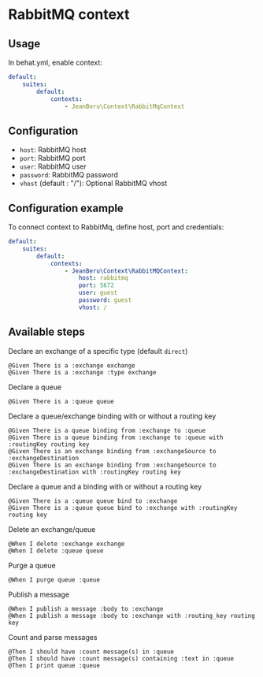 RabbitMQ context
================

Usage
-----

In behat.yml, enable context:
```yaml
default:
    suites:
        default:
            contexts:
                - JeanBeru\Context\RabbitMqContext
```


Configuration
-------------

* `host`: RabbitMQ host
* `port`: RabbitMQ port
* `user`: RabbitMQ user
* `password`: RabbitMQ password
* `vhost` (default : "/"): Optional RabbitMQ vhost

     
Configuration example
---------------------
To connect context to RabbitMq, define host, port and credentials:

```yaml
default:
    suites:
        default:
            contexts:
                - JeanBeru\Context\RabbitMQContext:
                    host: rabbitmq
                    port: 5672
                    user: guest
                    password: guest
                    vhost: /
```


Available steps
---------------

Declare an exchange of a specific type (default `direct`)
```
@Given There is a :exchange exchange
@Given There is a :exchange :type exchange
```

Declare a queue
```
@Given There is a :queue queue
```

Declare a queue/exchange binding with or without a routing key
```
@Given There is a queue binding from :exchange to :queue
@Given There is a queue binding from :exchange to :queue with :routingKey routing key
@Given There is an exchange binding from :exchangeSource to :exchangeDestination
@Given There is an exchange binding from :exchangeSource to :exchangeDestination with :routingKey routing key
```

Declare a queue and a binding with or without a routing key
```
@Given There is a :queue queue bind to :exchange
@Given There is a :queue queue bind to :exchange with :routingKey routing key
```

Delete an exchange/queue
```
@When I delete :exchange exchange
@When I delete :queue queue
```

Purge a queue
```
@When I purge queue :queue
```

Publish a message
```
@When I publish a message :body to :exchange
@When I publish a message :body to :exchange with :routing_key routing key
```

Count and parse messages
```
@Then I should have :count message(s) in :queue
@Then I should have :count message(s) containing :text in :queue
@Then I print queue :queue
```
